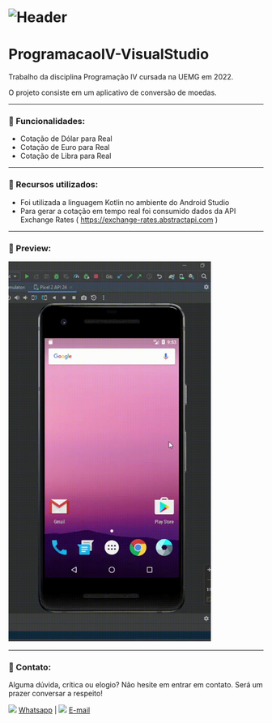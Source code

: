 # ![Header]( https://thalesnunes.com.br/github/header.png )

# ProgramacaoIV-VisualStudio

Trabalho da disciplina Programação IV cursada na UEMG em 2022.

O projeto consiste em um aplicativo de conversão de moedas.

------

### :rocket: Funcionalidades:

- Cotação de Dólar para Real
- Cotação de Euro para Real
- Cotação de Libra para Real

------

### :rocket: Recursos utilizados:

- Foi utilizada a linguagem Kotlin no ambiente do Android Studio
- Para gerar a cotação em tempo real foi consumido dados da API Exchange Rates ( https://exchange-rates.abstractapi.com )

------

### :rocket: Preview:

<img src="cotacao-final.gif" width="400" ></img>

------

###  :rocket: Contato:

Alguma dúvida, crítica ou elogio? Não hesite em entrar em contato. Será um prazer conversar a respeito!

<img src="https://thalesnunes.com.br/github/whatsapp.svg" width="30"> [Whatsapp](https://api.whatsapp.com/send?phone=5535997438652) | <img src="https://thalesnunes.com.br/github/email.svg" width="30"> [E-mail](mailto:thales.o.nunes@gmail.com)
